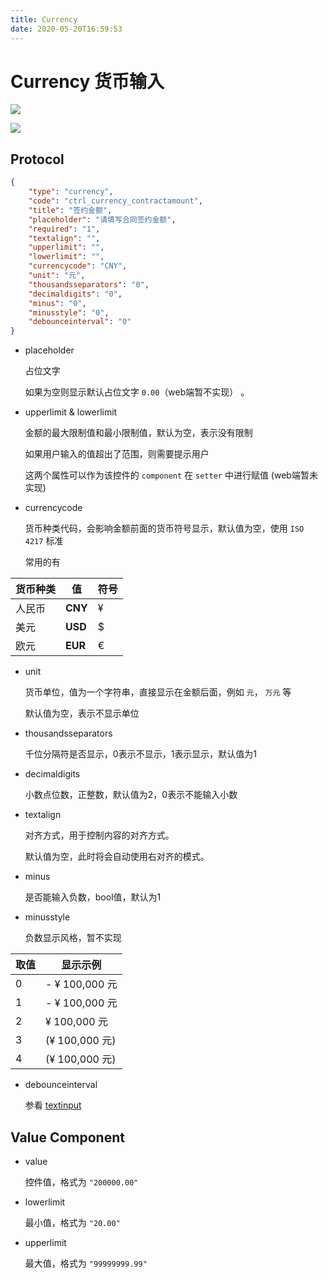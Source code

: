 ```yaml
---
title: Currency
date: 2020-05-20T16:59:53
---
```


# Currency 货币输入

![](http://apaas.wxchina.com:8881/wp-content/uploads/CurrencyInputSample1.png)

![](http://apaas.wxchina.com:8881/wp-content/uploads/CurrencyInputSample2.png)

## Protocol

```Json
{
    "type": "currency",
    "code": "ctrl_currency_contractamount",
    "title": "签约金额",
    "placeholder": "请填写合同签约金额",
    "required": "1",
    "textalign": "",
    "upperlimit": "",
    "lowerlimit": "",
    "currencycode": "CNY",
    "unit": "元",
    "thousandsseparators": "0",
    "decimaldigits": "0",
    "minus": "0",
    "minusstyle": "0",
    "debounceinterval": "0"
}
```

* placeholder

  占位文字

  如果为空则显示默认占位文字 `0.00`（web端暂不实现） 。

* upperlimit & lowerlimit

  金额的最大限制值和最小限制值，默认为空，表示没有限制

  如果用户输入的值超出了范围，则需要提示用户

  这两个属性可以作为该控件的 `component` 在 `setter` 中进行赋值 (web端暂未实现)

* currencycode

  货币种类代码，会影响金额前面的货币符号显示，默认值为空，使用 `ISO 4217` 标准

  常用的有

|货币种类|值|符号|
|---|---|---|
|人民币|**CNY**|¥|
|美元|**USD**|$|
|欧元|**EUR**|€|

* unit

  货币单位，值为一个字符串，直接显示在金额后面，例如 `元`， `万元` 等

  默认值为空，表示不显示单位

* thousandsseparators

  千位分隔符是否显示，0表示不显示，1表示显示，默认值为1

* decimaldigits

  小数点位数，正整数，默认值为2，0表示不能输入小数

* textalign

  对齐方式，用于控制内容的对齐方式。

  默认值为空，此时将会自动使用右对齐的模式。

* minus

  是否能输入负数，bool值，默认为1

* minusstyle

  负数显示风格，暂不实现

|取值|显示示例|
|---|---|
|0|\- ¥ 100,000 元|
|1|<font>\- ¥ 100,000 元</font>|
|2|<font>¥ 100,000 元</font>|
|3|(¥ 100,000 元)|
|4|<font>(¥ 100,000 元)</font>|

* debounceinterval

  参看 [textinput](TextInput.md)

## Value Component

* value

  控件值，格式为 `"200000.00"`

* lowerlimit

  最小值，格式为 `"20.00"`

* upperlimit

  最大值，格式为 `"99999999.99"`